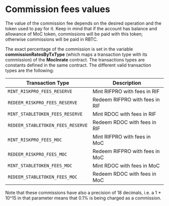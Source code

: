 # Commission fees values

The value of the commission fee depends on the desired operation and the token used to pay for it. Keep in mind that if the account has balance and allowance of MoC token, commissions will be paid with this token; otherwise commissions will be paid in RBTC.

The exact percentage of the commission is set in the variable **commissionRatesByTxType** (which maps a transaction type with its commission) of the **MocInrate** contract. The transactions types are constants defined in the same contract. The different valid transaction types are the following:

| Transaction Type | Description |
| --- | --- |
| `MINT_RISKPRO_FEES_RESERVE` | Mint RIFPRO with fees in RIF |
| `REDEEM_RISKPRO_FEES_RESERVE` | Redeem RIFPRO with fees in RIF |
| `MINT_STABLETOKEN_FEES_RESERVE` | Mint RDOC with fees in RIF |
| `REDEEM_STABLETOKEN_FEES_RESERVE` | Redeem RDOC with fees in RIF |
| `MINT_RISKPRO_FEES_MOC` | Mint RIFPRO with fees in MoC |
| `REDEEM_RISKPRO_FEES_MOC` | Redeem RIFPRO with fees in MoC |
| `MINT_STABLETOKEN_FEES_MOC` | Mint RDOC with fees in MoC |
| `REDEEM_STABLETOKEN_FEES_MOC` | Redeem RDOC with fees in MoC |


Note that these commissions have also a precision of 18 decimals, i.e. a 1 \* 10^15 in that parameter means that 0.1% is being charged as a commission.
